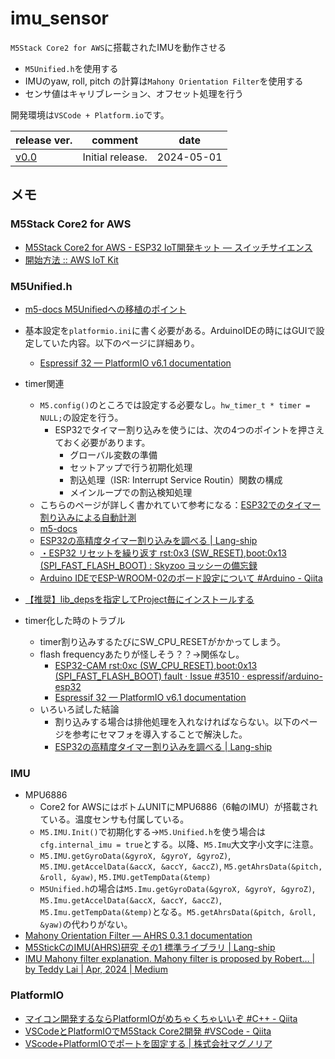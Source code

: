 # imu_sensor
`M5Stack Core2 for AWS`に搭載されたIMUを動作させる
- `M5Unified.h`を使用する
- IMUのyaw, roll, pitch の計算は`Mahony Orientation Filter`を使用する
- センサ値はキャリブレーション、オフセット処理を行う

開発環境は`VSCode + Platform.io`です。

| release ver. | comment | date |
|---|---|---|
| [v0.0](releases/tag/v0.0) | Initial release. | 2024-05-01 |

## メモ
### M5Stack Core2 for AWS
- [M5Stack Core2 for AWS - ESP32 IoT開発キット — スイッチサイエンス](https://www.switch-science.com/products/6784)
- [開始方法 :: AWS IoT Kit](https://aws-iot-kit-docs.m5stack.com/ja/getting-started/)

### M5Unified.h
- [m5-docs M5Unifiedへの移植のポイント](https://docs.m5stack.com/ja/arduino/m5unified/migration)
- 基本設定を`platformio.ini`に書く必要がある。ArduinoIDEの時にはGUIで設定していた内容。以下のページに詳細あり。
  - [Espressif 32 — PlatformIO v6.1 documentation](https://docs.platformio.org/en/latest/platforms/espressif32.html)
- timer関連
  - `M5.config()`のところでは設定する必要なし。`hw_timer_t * timer = NULL;`の設定を行う。
    - ESP32でタイマー割り込みを使うには、次の4つのポイントを押さえておく必要があります。
      - グローバル変数の準備
      - セットアップで行う初期化処理
      - 割込処理（ISR: Interrupt Service Routin）関数の構成
      - メインループでの割込検知処理
  - こちらのページが詳しく書かれていて参考になる：[ESP32でのタイマー割り込みによる自動計測](http://marchan.e5.valueserver.jp/cabin/comp/jbox/arc202/doc21105.html)
  - [m5-docs](https://docs.m5stack.com/en/arduino/m5unified/m5unified_appendix)
  - [ESP32の高精度タイマー割り込みを調べる | Lang-ship](https://lang-ship.com/blog/work/esp32-timer/)
  - [・ESP32 リセットを繰り返す rst:0x3 (SW_RESET),boot:0x13 (SPI_FAST_FLASH_BOOT) : Skyzoo ヨッシーの備忘録](http://gijin77.blog.jp/archives/33372499.html)
  - [Arduino IDEでESP-WROOM-02のボード設定について #Arduino - Qiita](https://qiita.com/umi_kappa/items/ced90c258a14be165291)
- [【推奨】lib_depsを指定してProject毎にインストールする](https://qiita.com/watarukato/items/455c74c625e178de385d#%E6%8E%A8%E5%A5%A8lib_deps%E3%82%92%E6%8C%87%E5%AE%9A%E3%81%97%E3%81%A6project%E6%AF%8E%E3%81%AB%E3%82%A4%E3%83%B3%E3%82%B9%E3%83%88%E3%83%BC%E3%83%AB%E3%81%99%E3%82%8B)

- timer化した時のトラブル
  - timer割り込みするたびにSW_CPU_RESETがかかってしまう。
  - flash frequencyあたりが怪しそう？？→関係なし。
    - [ESP32-CAM rst:0xc (SW_CPU_RESET),boot:0x13 (SPI_FAST_FLASH_BOOT) fault · Issue #3510 · espressif/arduino-esp32](https://github.com/espressif/arduino-esp32/issues/3510)
    - [Espressif 32 — PlatformIO v6.1 documentation](https://docs.platformio.org/en/latest/platforms/espressif32.html)
  - いろいろ試した結論
    - 割り込みする場合は排他処理を入れなければならない。以下のページを参考にセマフォを導入することで解決した。
    - [ESP32の高精度タイマー割り込みを調べる | Lang-ship](https://lang-ship.com/blog/work/esp32-timer/)


### IMU
- MPU6886
  - Core2 for AWSにはボトムUNITにMPU6886（6軸のIMU）が搭載されている。温度センサも付属している。
  - `M5.IMU.Init()`で初期化する→`M5.Unified.h`を使う場合は`cfg.internal_imu = true`とする。以降、`M5.Imu`大文字小文字に注意。
  - `M5.IMU.getGyroData(&gyroX, &gyroY, &gyroZ)`, `M5.IMU.getAccelData(&accX, &accY, &accZ)`, `M5.getAhrsData(&pitch, &roll, &yaw)`, `M5.IMU.getTempData(&temp)`
  - `M5Unified.h`の場合は`M5.Imu.getGyroData(&gyroX, &gyroY, &gyroZ)`, `M5.Imu.getAccelData(&accX, &accY, &accZ)`, `M5.Imu.getTempData(&temp)`となる。`M5.getAhrsData(&pitch, &roll, &yaw)`の代わりがない。
- [Mahony Orientation Filter — AHRS 0.3.1 documentation](https://ahrs.readthedocs.io/en/latest/filters/mahony.html)
- [M5StickCのIMU(AHRS)研究 その1 標準ライブラリ | Lang-ship](https://lang-ship.com/blog/work/m5stickc-imu-ahrs/)
- [IMU Mahony filter explanation. Mahony filter is proposed by Robert… | by Teddy Lai | Apr, 2024 | Medium](https://medium.com/@k66115704/imu-mahony-filter-explanation-1ae75bf033ab)

### PlatformIO
- [マイコン開発するならPlatformIOがめちゃくちゃいいぞ #C++ - Qiita](https://qiita.com/JotaroS/items/1930f156aab953194c9a)
- [VSCodeとPlatformIOでM5Stack Core2開発 #VSCode - Qiita](https://qiita.com/desertfox_i/items/a6ff7deaa0a0b3802bcd)
- [VScode+PlatformIOでポートを固定する | 株式会社マグノリア](https://magnolia-tech.jp/vscode-platformio-comport-set/)
